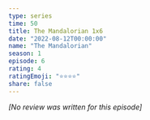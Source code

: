 ```yaml
---
type: series
time: 50
title: The Mandalorian 1x6
date: "2022-08-12T00:00:00"
name: "The Mandalorian"
season: 1
episode: 6
rating: 4
ratingEmoji: "⭐️⭐️⭐️⭐️"
share: false
---
```


_[No review was written for this episode]_

